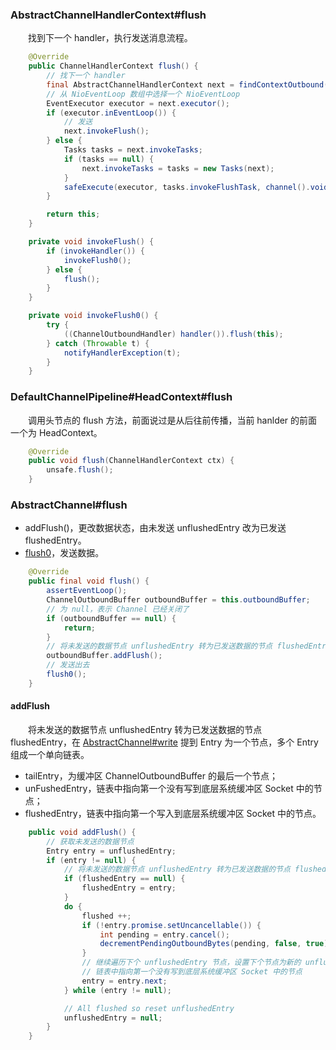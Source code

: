 ### AbstractChannelHandlerContext#flush
　　找到下一个 handler，执行发送消息流程。

```java
    @Override
    public ChannelHandlerContext flush() {
        // 找下一个 handler
        final AbstractChannelHandlerContext next = findContextOutbound();
        // 从 NioEventLoop 数组中选择一个 NioEventLoop
        EventExecutor executor = next.executor();
        if (executor.inEventLoop()) {
            // 发送
            next.invokeFlush();
        } else {
            Tasks tasks = next.invokeTasks;
            if (tasks == null) {
                next.invokeTasks = tasks = new Tasks(next);
            }
            safeExecute(executor, tasks.invokeFlushTask, channel().voidPromise(), null);
        }

        return this;
    }

    private void invokeFlush() {
        if (invokeHandler()) {
            invokeFlush0();
        } else {
            flush();
        }
    }

    private void invokeFlush0() {
        try {
            ((ChannelOutboundHandler) handler()).flush(this);
        } catch (Throwable t) {
            notifyHandlerException(t);
        }
    }
```

### DefaultChannelPipeline#HeadContext#flush
　　调用头节点的 flush 方法，前面说过是从后往前传播，当前 hanlder 的前面一个为 HeadContext。

```java
    @Override
    public void flush(ChannelHandlerContext ctx) {
        unsafe.flush();
    }
```

### AbstractChannel#flush

- addFlush()，更改数据状态，由未发送 unflushedEntry 改为已发送 flushedEntry。
- [flush0](https://github.com/martin-1992/Netty-Notes/blob/master/Netty%20%E5%8F%91%E9%80%81%E6%95%B0%E6%8D%AE%E6%B5%81%E7%A8%8B/AbstractChannel%23flush0.md)，发送数据。

```java
    @Override
    public final void flush() {
        assertEventLoop();
        ChannelOutboundBuffer outboundBuffer = this.outboundBuffer;
        // 为 null，表示 Channel 已经关闭了
        if (outboundBuffer == null) {
            return;
        }
        // 将未发送的数据节点 unflushedEntry 转为已发送数据的节点 flushedEntry
        outboundBuffer.addFlush();
        // 发送出去
        flush0();
    }
```

#### addFlush
　　将未发送的数据节点 unflushedEntry 转为已发送数据的节点 flushedEntry，在 [AbstractChannel#write]() 提到 Entry 为一个节点，多个 Entry 组成一个单向链表。
                                                                                 
- tailEntry，为缓冲区 ChannelOutboundBuffer 的最后一个节点；
- unFushedEntry，链表中指向第一个没有写到底层系统缓冲区 Socket 中的节点；
- flushedEntry，链表中指向第一个写入到底层系统缓冲区 Socket 中的节点。

```java
    public void addFlush() {
        // 获取未发送的数据节点
        Entry entry = unflushedEntry;
        if (entry != null) {
            // 将未发送的数据节点 unflushedEntry 转为已发送数据的节点 flushedEntry
            if (flushedEntry == null) {
                flushedEntry = entry;
            }
            do {
                flushed ++;
                if (!entry.promise.setUncancellable()) {
                    int pending = entry.cancel();
                    decrementPendingOutboundBytes(pending, false, true);
                }
                // 继续遍历下个 unflushedEntry 节点，设置下个节点为新的 unflushedEntry，即指向
                // 链表中指向第一个没有写到底层系统缓冲区 Socket 中的节点
                entry = entry.next;
            } while (entry != null);

            // All flushed so reset unflushedEntry
            unflushedEntry = null;
        }
    }
```
